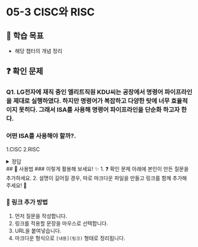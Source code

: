 # 05-3 CISC와 RISC

## 📌 학습 목표
- 해당 챕터의 개념 정리

## ❓ 확인 문제
### Q1. LG전자에 재직 중인 엘리트직원 KDU씨는 공장에서 명령어 파이프라인을   제대로 실행하였다. 하지만 명령어가 복잡하고 다양한 탓에 너무 효율적이지 못히다. 그래서 ISA를 사용해 명령어 파이프라인을 단순화 하고자 한다.
###  어떤 ISA를 사용해야 할까?.

1.CISC
2.RISC

<details>
<summary>정답</summary>

- **RISC **   

**[해설]**
CISC와 RISC모두 명령어 처리를 위한  ISA지만 장단점이 다르다. 
       CISC                                 RISC
복잡하고 다양한 명령어                  단순하고 적은 명령어
가변 길이 명령어                         고정길이 명령어
다양한 주소 지정 방식                  적은 주소 지정 방식
프로그램을 이루는 명령어의 수가 적음    프로그램을 이루는 명령어의 수가 많음
여러 클럭에 걸쳐 명령어 수행          1클럭 내외로 명령어 수행
파이프라이닝하기 어려움               파이프라이닝 하기 쉬움

문제에서는 복잡하고 다양한 명령어를 단순화하고 싶기에 정답은 RISC이다.

---

</details>
## 📝 사용법  
### 이렇게 활용해 보세요! ✨  
1. ❓ 확인 문제 아래에 본인이 만든 질문을 추가하세요.  
2. 설명이 길어질 경우, 따로 마크다운 파일을 만들고 링크를 함께 추가해 주세요! 🔗  

### 🔗 링크 추가 방법  
1. 먼저 질문을 작성합니다.  
2. 링크를 적용할 문장을 마우스로 선택합니다.  
3. URL을 붙여넣습니다.  
4. 마크다운 형식으로 `[내용](링크)` 형태로 정리됩니다.  
